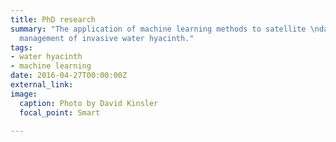 ```yaml
---
title: PhD research
summary: "The application of machine learning methods to satellite \ndata for the
  management of invasive water hyacinth."
tags:
- water hyacinth
- machine learning
date: 2016-04-27T00:00:00Z
external_link: 
image:
  caption: Photo by David Kinsler
  focal_point: Smart

---
```

